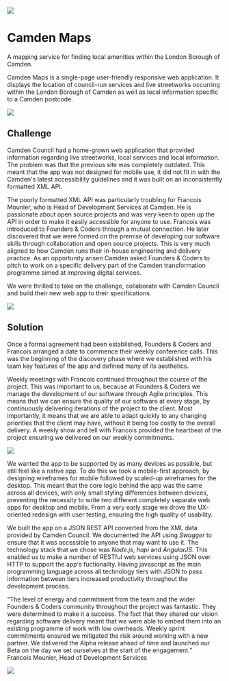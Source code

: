 <p class="center"><img src="/assets/camden-logo.png" class="cm-image cm-logo"></p>

# Camden Maps

A mapping service for finding local amenities within the London Borough of Camden.

Camden Maps is a single-page user-friendly responsive web application. It displays the location of council-run services and live streetworks occurring within the London Borough of Camden as well as local information specific to a Camden postcode.

<p class="center"><img src="/assets/monitor-primary.jpg" class="cm-image"></p>

## Challenge
Camden Council had a home-grown web application that provided information regarding live streetworks, local services and local information. The problem was that the previous site was completely outdated. This meant that the app was not designed for mobile use, it did not fit in with the Camden's latest accessibility guidelines and it was built on an inconsistently formatted XML API.

The poorly formatted XML API was particularly troubling for Francois Mounier, who is Head of Development Services at Camden. He is passionate about open source projects and was very keen to open up the API in order to make it easily accessible for anyone to use. Francois was introduced to Founders & Coders through a mutual connection. He later discovered that we were formed on the premise of developing our software skills through collaboration and open source projects. This is very much aligned to how Camden runs their in-house engineering and delivery practice. As an opportunity arisen Camden asked Founders & Coders to pitch to work on a specific delivery part of the Camden transformation programme aimed at improving digital services.

We were thrilled to take on the challenge, collaborate with Camden Council and build their new web app to their specifications.

<p class="center"><img src="/assets/latter.jpg" class="cm-image"></p>

## Solution
Once a formal agreement had been established, Founders & Coders and Francois arranged a date to commence their weekly conference calls. This was the beginning of the discovery phase where we established with his team key features of the app and defined many of its aesthetics.

Weekly meetings with Francois continued throughout the course of the project. This was important to us, because at Founders & Coders we manage the development of our software through Agile principles. This means that we can ensure the quality of our software at every stage, by continuously delivering iterations of the project to the client. Most importantly, it means that we are able to adapt quickly to any changing priorities that the client may have, without it being too costly to the overall delivery. A weekly show and tell with Francois provided the heartbeat of the project ensuring we delivered on our weekly commitments.

<p class="center"><img src="/assets/mobile.png" class="cm-image"></p>

We wanted the app to be supported by as many devices as possible, but still feel like a native app. To do this we took a mobile-first approach, by designing wireframes for mobile followed by scaled-up wireframes for the desktop. This meant that the core logic behind the app was the same across all devices, with only small styling differences between devices, preventing the necessity to write two different completely separate web apps for desktop and mobile. From a very early stage we drove the UX-oriented redesign with user testing, ensuring the high quality of usability.

We built the app on a JSON REST API converted from the XML data provided by Camden Council. We documented the API using *Swagger* to ensure that it was accessible to anyone that may want to use it. The technology stack that we chose was *Node.js*, *hapi* and *AngularJS*. This enabled us to make a number of RESTful web services using JSON over HTTP to support the app's fuctionality. Having javascript as the main programming language across all technology tiers with JSON to pass information between tiers increased productivity throughout the development process.

<div class="quote">
		 "The level of energy and commitment from the team and the wider Founders & Coders community throughout the project was fantastic. They were determined to make it a success. The fact that they shared our vision regarding software delivery meant that we were able to embed them into an existing programme of work with low overheads. Weekly sprint commitments ensured we mitigated the risk around working with a new partner. We delivered the Alpha release ahead of time and launched our Beta on the day we set ourselves at the start of the engagement.”
		 <div class="source">
			 Francois Mounier, Head of Development Services
		 </div>
</div>


<p class="center"><img src="/assets/new-site-full.jpg" class="cm-image"></p>
